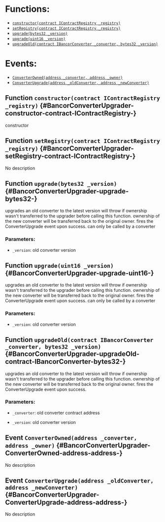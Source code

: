 

# Functions:
- [`constructor(contract IContractRegistry _registry)`](#BancorConverterUpgrader-constructor-contract-IContractRegistry-)
- [`setRegistry(contract IContractRegistry _registry)`](#BancorConverterUpgrader-setRegistry-contract-IContractRegistry-)
- [`upgrade(bytes32 _version)`](#BancorConverterUpgrader-upgrade-bytes32-)
- [`upgrade(uint16 _version)`](#BancorConverterUpgrader-upgrade-uint16-)
- [`upgradeOld(contract IBancorConverter _converter, bytes32 _version)`](#BancorConverterUpgrader-upgradeOld-contract-IBancorConverter-bytes32-)

# Events:
- [`ConverterOwned(address _converter, address _owner)`](#BancorConverterUpgrader-ConverterOwned-address-address-)
- [`ConverterUpgrade(address _oldConverter, address _newConverter)`](#BancorConverterUpgrader-ConverterUpgrade-address-address-)

## Function `constructor(contract IContractRegistry _registry)` {#BancorConverterUpgrader-constructor-contract-IContractRegistry-}
constructor
## Function `setRegistry(contract IContractRegistry _registry)` {#BancorConverterUpgrader-setRegistry-contract-IContractRegistry-}
No description
## Function `upgrade(bytes32 _version)` {#BancorConverterUpgrader-upgrade-bytes32-}
upgrades an old converter to the latest version
will throw if ownership wasn't transferred to the upgrader before calling this function.
ownership of the new converter will be transferred back to the original owner.
fires the ConverterUpgrade event upon success.
can only be called by a converter

### Parameters:
- `_version`: old converter version
## Function `upgrade(uint16 _version)` {#BancorConverterUpgrader-upgrade-uint16-}
upgrades an old converter to the latest version
will throw if ownership wasn't transferred to the upgrader before calling this function.
ownership of the new converter will be transferred back to the original owner.
fires the ConverterUpgrade event upon success.
can only be called by a converter

### Parameters:
- `_version`: old converter version
## Function `upgradeOld(contract IBancorConverter _converter, bytes32 _version)` {#BancorConverterUpgrader-upgradeOld-contract-IBancorConverter-bytes32-}
upgrades an old converter to the latest version
will throw if ownership wasn't transferred to the upgrader before calling this function.
ownership of the new converter will be transferred back to the original owner.
fires the ConverterUpgrade event upon success.

### Parameters:
- `_converter`:   old converter contract address

- `_version`:     old converter version

## Event `ConverterOwned(address _converter, address _owner)` {#BancorConverterUpgrader-ConverterOwned-address-address-}
No description
## Event `ConverterUpgrade(address _oldConverter, address _newConverter)` {#BancorConverterUpgrader-ConverterUpgrade-address-address-}
No description
